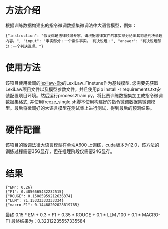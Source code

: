 # 方法介绍
根据训练数据构建出的指令微调数据集微调法律大语言模型，例如：
```
{"instruction": "假设你是法律领域专家。请根据法律案件的事实部分给出其司法判决说理内容。", "input": "事实部分：一个案件事实。 判决说理：", "answer": "判决说理部分：一个判决说理。"}
```
# 使用方法
该项目使用微调的[lexilaw-6b](https://github.com/CSHaitao/LexiLaw)的LexiLaw_Finetune作为基线模型.
您需要先获取LexiLaw项目文件以及模型参数文件，并且使用pip install -r requirements.txt安装配置项目环境。然后运行process2train.py，将比赛训练数据集加工成指令微调数据集格式, 并使用freeze_single.sh脚本使用构建好的指令微调数据集微调模型。最后将微调好的大语言模型在测试集上进行测试，得到最后的预测结果。
# 硬件配置
该项目的微调法律大语言模型在单块A600 上训练，cuda版本为12.0，该方法的训练过程需要35G显存，但在推理阶段仅需要24G显存。
# 结果
```
{"EM": 0.26}
{"F1": 0.4856665432232515}
{"ROUGE": 0.15085959212636374}
{"LLM": 71.15333333333334}
{"macro-F1": 0.14468202028819765}
```
最终 0.15 * EM + 0.3 * F1 + 0.35 * ROUGE + 0.1 * LLM /100 + 0.1 * MACRO-F1
最终结果为：0.32312235557335584
